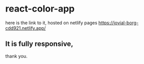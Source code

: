 # react-color-app

here is the link to it, hosted on netlify pages
https://jovial-borg-cdd921.netlify.app/

## It is fully responsive,

thank you.
